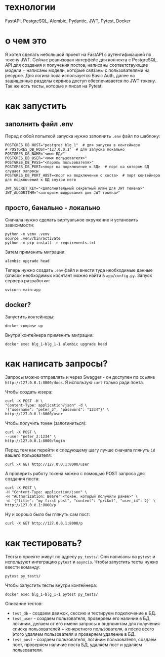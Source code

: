 # технологии #
FastAPI, PostgreSQL, Alembic, Pydantic, JWT, Pytest, Docker

# о чем это #
Я хотел сделать небольшой проект на FastAPI с аутентификацией по токену JWT. Сейчас реализован интерфейс для коннекта с PostgreSQL, API для создания и получения постов, написаны соответствующие модели + написаны модели, которые связаны с пользователями на ресурсе. Для логина пока используется Basic Auth, далее на защищенные разделы сервиса доступ обеспечивается по JWT токену. Так же есть тесты, которые я писал на Pytest.

# как запустить #

## заполнить файл .env ##
Перед любой попыткой запуска нужно заполнить `.env` файл по шаблону:
```
POSTGRES_DB_HOST="postgres_blg_1"  # для запуска в контейнере
# POSTGRES_DB_HOST="127.0.0.1"  # для запуска локально
POSTGRES_DB_NAME="<имя БД>"
POSTGRES_DB_USER="<имя пользователя>"
POSTGRES_DB_PASS="<пароль пользователя>"
POSTGRES_DB_PORT=<порт на подключение к БД>  # порт на котором БД слушает запросы
POSTGRES_DB_PORT_HOST=<порт на подключение с хоста>  # порт контейнера для подключений к БД внутри него

JWT_SECRET_KEY="<дополнительный секретный ключ для JWT токена>"
JWT_ALGORITHM="<алгоритм шифрования для JWT токена>"
```

## просто, банально - локально ##
Сначала нужно сделать виртуальное окружение и установить зависимости:
```
python -m venv .venv
source .venv/bin/activate
python -m pip install -r requirements.txt
```
Затем применить миграции:
```
alembic upgrade head
```
Теперь нужно создать `.env` файл и внести туда необходимые данные (список необходимых коснтант можно найти в `app/config.py`.
Запуск сервера разработки:
```
uvicorn main:app
```

## docker? ##
Запустить контейнеры:
```
docker compose up
```
Внутри контейнера применить миграции:
```
docker exec blg_1-blg_1-1 alembic upgrade head
```

# как написать запросы? #

Запросы можно отправлять и через Swagger - он доступен по ссылке `http://127.0.0.1:8000/docs`. Я использую `curl` только ради понта.

Чтобы создать юзера:
```
curl -X POST -H \
"Content-Type: application/json" -d \
'{"username": "peter_2", "password": "1234"}' \
http://127.0.0.1:8000/user
```
Чтобы получить токен (залогиниться):
```
curl -X POST \
--user "peter_2:1234" \
http://127.0.0.1:8000/login
```
Перед тем как перейти к следующему шагу лучше сначала глянуть `id` вашего пользователя:
```
curl -X GET http://127.0.0.1:8000/user
```
A проверить работу токена можно с помощью POST запроса для создания поста:
```
curl -X POST \
-H "Content-Type: application/json" \
-H "Authorization: Bearer <токен, который получили ранее>" \
-d '{"title": "my first post", "content": "prikol", "user_id": 2}' \
http://127.0.0.1:8000/p
```
Ну и хорошо было бы глянуть сам пост:
```
curl -X GET http://127.0.0.1:8000/p
```

# как тестировать? #
Тесты в проекте живут по адресу `py_tests/`. Они написаны на `pytest` и используют интеграцию `pytest` и `asyncio`.
Чтобы запустить тесты нужно ввести команду:
```
pytest py_tests/
```
Чтобы запустить тесты внутри контейнера:
```
docker exec blg_1-blg_1-1 pytest py_tests/
```

Описание тестов:
- `test_db` - создаем движок, сессию и тестируем подключение к БД.
- `test_user` - создаем пользователя, проверяем его наличие в БД, логиним, делаем от его имени запросы к эндпоинтам для получения списка пользователей + конкретного пользователя, а после всего этого удаляем пользователя и проверяем удаление в БД.
- `test_post` - создаем пользователя, логиним пользователя, создаем пост, проверяем наличие поста БД, удаляем пост и удаляем пользователя.
